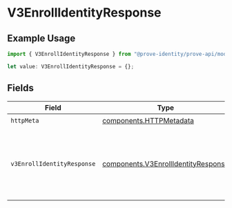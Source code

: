 # V3EnrollIdentityResponse

## Example Usage

```typescript
import { V3EnrollIdentityResponse } from "@prove-identity/prove-api/models/operations";

let value: V3EnrollIdentityResponse = {};
```

## Fields

| Field                                                                                      | Type                                                                                       | Required                                                                                   | Description                                                                                | Example                                                                                    |
| ------------------------------------------------------------------------------------------ | ------------------------------------------------------------------------------------------ | ------------------------------------------------------------------------------------------ | ------------------------------------------------------------------------------------------ | ------------------------------------------------------------------------------------------ |
| `httpMeta`                                                                                 | [components.HTTPMetadata](../../models/components/httpmetadata.md)                         | :heavy_check_mark:                                                                         | N/A                                                                                        |                                                                                            |
| `v3EnrollIdentityResponse`                                                                 | [components.V3EnrollIdentityResponse](../../models/components/v3enrollidentityresponse.md) | :heavy_minus_sign:                                                                         | V3EnrollIdentityResponse                                                                   | {<br/>"identityId": "863189q5-5555-4c15-89ba-15d08710aecz",<br/>"success": true<br/>}      |